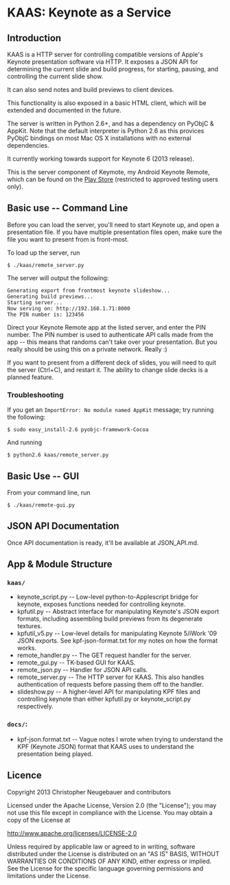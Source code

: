 KAAS: Keynote as a Service
==========================

Introduction
------------

KAAS is a HTTP server for controlling compatible versions of Apple's Keynote 
presentation software via HTTP. It exposes a JSON API for determining the current
slide and build progress, for starting, pausing, and controlling the current
slide show.

It can also send notes and build previews to client devices.

This functionality is also exposed in a basic HTML client, which will be 
extended and documented in the future.

The server is written in Python 2.6+, and has a dependency on PyObjC & AppKit.
Note that the default interpreter is Python 2.6 as this provices PyObjC 
bindings on most Mac OS X installations with no external dependencies.

It currently working towards support for Keynote 6 (2013 release).

This is the server component of Keymote, my Android Keynote Remote, which can
be found on the [Play Store](https://play.google.com/store/apps/details?id=net.noogz.keymote)
(restricted to approved testing users only).


Basic use -- Command Line
-------------------------

Before you can load the server, you'll need to start Keynote up, and open a
presentation file. If you have multiple presentation files open, make sure the
file you want to present from is front-most.

To load up the server, run

    $ ./kaas/remote_server.py

The server will output the following:

    Generating export from frontmost keynote slideshow...
    Generating build previews...
    Starting server...
    Now serving on: http://192.168.1.71:8000
    The PIN number is: 123456

Direct your Keynote Remote app at the listed server, and enter the PIN number.
The PIN number is used to authenticate API calls made from the app -- this 
means that randoms can't take over your presentation. But you really should be using
this on a private network. Really :)

If you want to present from a different deck of slides, you will need to quit 
the server (Ctrl+C), and restart it. The ability to change slide decks is a
planned feature.

### Troubleshooting

If you get an `ImportError: No module named AppKit` message; try running the following:

    $ sudo easy_install-2.6 pyobjc-framework-Cocoa

And running 

    $ python2.6 kaas/remote_server.py


Basic Use -- GUI
----------------

From your command line, run

    $ ./kaas/remote-gui.py


JSON API Documentation
----------------------

Once API documentation is ready, it'll be available at JSON_API.md.


App & Module Structure
----------------------

### `kaas/`

- keynote_script.py -- Low-level python-to-Applescript bridge for keynote, 
  exposes functions needed for controlling keynote.
- kpfutil.py -- Abstract interface for manipulating Keynote's JSON export formats, 
  including assembling build previews from its degenerate textures. 
- kpfutil_v5.py -- Low-level details for manipulating Keynote 5/iWork '09 JSON exports.
  See kpf-json-format.txt for my notes on how the format works.
- remote_handler.py -- The GET request handler for the server.
- remote_gui.py -- TK-based GUI for KAAS.
- remote_json.py -- Handler for JSON API calls.
- remote_server.py -- The HTTP server for KAAS. This also handles authentication
  of requests before passing them off to the handler.
- slideshow.py -- A higher-level API for manipulating KPF files and controlling
  keynote than either kpfutil.py or keynote_script.py respectively.

### `docs/`:

- kpf-json.format.txt -- Vague notes I wrote when trying to understand the KPF
  (Keynote JSON) format that KAAS uses to understand the presentation being 
  played.


Licence
-------

Copyright 2013 Christopher Neugebauer and contributors

Licensed under the Apache License, Version 2.0 (the "License");
you may not use this file except in compliance with the License.
You may obtain a copy of the License at

   http://www.apache.org/licenses/LICENSE-2.0

Unless required by applicable law or agreed to in writing, software
distributed under the License is distributed on an "AS IS" BASIS,
WITHOUT WARRANTIES OR CONDITIONS OF ANY KIND, either express or implied.
See the License for the specific language governing permissions and
limitations under the License.